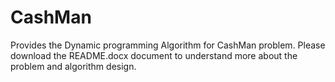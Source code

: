 # CashMan
Provides the Dynamic programming Algorithm for CashMan problem.
Please download the README.docx document to understand more about the problem and algorithm design.

